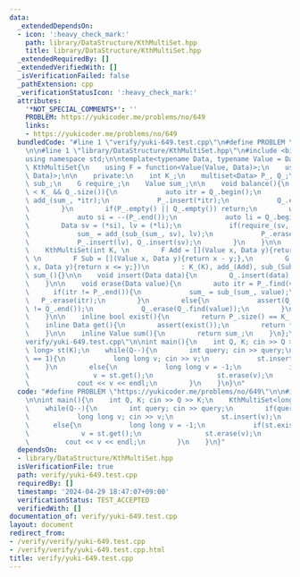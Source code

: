 ```yaml
---
data:
  _extendedDependsOn:
  - icon: ':heavy_check_mark:'
    path: library/DataStructure/KthMultiSet.hpp
    title: library/DataStructure/KthMultiSet.hpp
  _extendedRequiredBy: []
  _extendedVerifiedWith: []
  _isVerificationFailed: false
  _pathExtension: cpp
  _verificationStatusIcon: ':heavy_check_mark:'
  attributes:
    '*NOT_SPECIAL_COMMENTS*': ''
    PROBLEM: https://yukicoder.me/problems/no/649
    links:
    - https://yukicoder.me/problems/no/649
  bundledCode: "#line 1 \"verify/yuki-649.test.cpp\"\n#define PROBLEM \"https://yukicoder.me/problems/no/649\"\
    \n\n#line 1 \"library/DataStructure/KthMultiSet.hpp\"\n#include <bits/stdc++.h>\n\
    using namespace std;\n\ntemplate<typename Data, typename Value = Data>\nstruct\
    \ KthMultiSet{\n    using F = function<Value(Value, Data)>;\n    using G = function<bool(Data,\
    \ Data)>;\n\n    private:\n    int K_;\n    multiset<Data> P_, Q_;\n    F add_,\
    \ sub_;\n    G require_;\n    Value sum_;\n\n    void balance(){\n        while(P_.size()\
    \ < K_ && Q_.size()){\n            auto itr = Q_.begin();\n            sum_ =\
    \ add_(sum_, *itr);\n            P_.insert(*itr);\n            Q_.erase(itr);\n\
    \        }\n        if(P_.empty() || Q_.empty()) return;\n        while(1){\n\
    \            auto si = --(P_.end());\n            auto li = Q_.begin();\n    \
    \        Data sv = (*si), lv = (*li);\n            if(require_(sv, lv)) break;\n\
    \            sum_ = add_(sub_(sum_, sv), lv);\n            P_.erase(si), Q_.erase(li);\n\
    \            P_.insert(lv), Q_.insert(sv);\n        }\n    }\n\n    public:\n\
    \    KthMultiSet(int K, \n        F Add = [](Value x, Data y){return x + y;},\
    \ \n        F Sub = [](Value x, Data y){return x - y;},\n        G Require = [](Data\
    \ x, Data y){return x <= y;})\n        : K_(K), add_(Add), sub_(Sub), require_(Require),\
    \ sum_(){}\n\n    void insert(Data data){\n        Q_.insert(data);\n        balance();\n\
    \    }\n\n    void erase(Data value){\n        auto itr = P_.find(value);\n  \
    \      if(itr != P_.end()){\n            sum_ = sub_(sum_, value);\n         \
    \   P_.erase(itr);\n        }\n        else{\n            assert(Q_.find(value)\
    \ != Q_.end());\n            Q_.erase(Q_.find(value));\n        }\n        balance();\n\
    \    }\n\n    inline bool exist(){\n        return P_.size() == K_;\n    }\n\n\
    \    inline Data get(){\n        assert(exist());\n        return *(--(P_.end()));\n\
    \    }\n\n    inline Value sum(){\n        return sum_;\n    }\n};\n#line 4 \"\
    verify/yuki-649.test.cpp\"\n\nint main(){\n    int Q, K; cin >> Q >> K;\n    KthMultiSet<long\
    \ long> st(K);\n    while(Q--){\n        int query; cin >> query;\n        if(query\
    \ == 1){\n            long long v; cin >> v;\n            st.insert(v);\n    \
    \    }\n        else{\n            long long v = -1;\n            if(st.exist()){\n\
    \                v = st.get();\n                st.erase(v);\n            }\n\
    \            cout << v << endl;\n        }\n    }\n}\n"
  code: "#define PROBLEM \"https://yukicoder.me/problems/no/649\"\n\n#include \"../library/DataStructure/KthMultiSet.hpp\"\
    \n\nint main(){\n    int Q, K; cin >> Q >> K;\n    KthMultiSet<long long> st(K);\n\
    \    while(Q--){\n        int query; cin >> query;\n        if(query == 1){\n\
    \            long long v; cin >> v;\n            st.insert(v);\n        }\n  \
    \      else{\n            long long v = -1;\n            if(st.exist()){\n   \
    \             v = st.get();\n                st.erase(v);\n            }\n   \
    \         cout << v << endl;\n        }\n    }\n}"
  dependsOn:
  - library/DataStructure/KthMultiSet.hpp
  isVerificationFile: true
  path: verify/yuki-649.test.cpp
  requiredBy: []
  timestamp: '2024-04-29 18:47:07+09:00'
  verificationStatus: TEST_ACCEPTED
  verifiedWith: []
documentation_of: verify/yuki-649.test.cpp
layout: document
redirect_from:
- /verify/verify/yuki-649.test.cpp
- /verify/verify/yuki-649.test.cpp.html
title: verify/yuki-649.test.cpp
---
```

